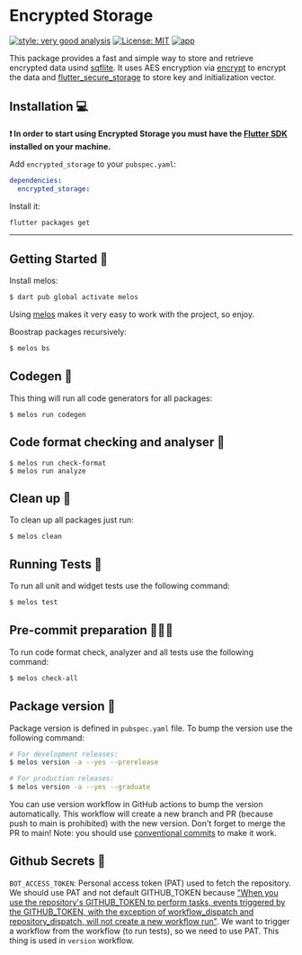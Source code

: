 # Encrypted Storage

[![style: very good analysis][very_good_analysis_badge]][very_good_analysis_link]
[![License: MIT][license_badge]][license_link]
[![app](https://github.com/broxus/encrypted_storage/actions/workflows/main.yaml/badge.svg)](https://github.com/broxus/encrypted_storage/actions/workflows/main.yaml)

This package provides a fast and simple way to store and retrieve encrypted data usind [sqflite][sqflite_link]. It uses AES encryption via [encrypt][encrypt_link] to encrypt the data and [flutter_secure_storage][flutter_secure_storage_link] to store key and initialization vector.

## Installation 💻

**❗ In order to start using Encrypted Storage you must have the [Flutter SDK][flutter_install_link] installed on your machine.**

Add `encrypted_storage` to your `pubspec.yaml`:

```yaml
dependencies:
  encrypted_storage:
```

Install it:

```sh
flutter packages get
```

---

## Getting Started 🚀

Install melos:

```sh
$ dart pub global activate melos
```

Using [melos](https://melos.invertase.dev/) makes it very easy to work with the project, so enjoy.

Boostrap packages recursively:

```sh
$ melos bs
```

## Codegen 🦾

This thing will run all code generators for all packages:

```
$ melos run codegen
```

## Code format checking and analyser 🦠

```
$ melos run check-format
$ melos run analyze
```

## Clean up 🧹

To clean up all packages just run:

```
$ melos clean
```

## Running Tests 🧪

To run all unit and widget tests use the following command:

```sh
$ melos test
```

## Pre-commit preparation 🦠🧪🤏

To run code format check, analyzer and all tests use the following command:

```sh
$ melos check-all
```

## Package version 🔢

Package version is defined in `pubspec.yaml` file. To bump the version use the following command:

```sh
# For development releases:
$ melos version -a --yes --prerelease

# For production releases:
$ melos version -a --yes --graduate
```

You can use version workflow in GitHub actions to bump the version automatically. This workflow will create a new branch and PR (because push to main is prohibited) with the new version. Don't forget to merge the PR to main! Note: you should use [conventional commits](https://www.conventionalcommits.org/en/v1.0.0/) to make it work.

## Github Secrets 🔑

`BOT_ACCESS_TOKEN`: Personal access token (PAT) used to fetch the repository. We should use PAT and not default GITHUB_TOKEN because ["When you use the repository's GITHUB_TOKEN to perform tasks, events triggered by the GITHUB_TOKEN, with the exception of workflow_dispatch and repository_dispatch, will not create a new workflow run"](https://docs.github.com/en/actions/using-workflows/triggering-a-workflow#triggering-a-workflow-from-a-workflow). We want to trigger a workflow from the workflow (to run tests), so we need to use PAT. This thing is used in `version` workflow.

[flutter_install_link]: https://docs.flutter.dev/get-started/install
[license_badge]: https://img.shields.io/badge/license-MIT-blue.svg
[license_link]: https://opensource.org/licenses/MIT
[very_good_analysis_badge]: https://img.shields.io/badge/style-very_good_analysis-B22C89.svg
[very_good_analysis_link]: https://pub.dev/packages/very_good_analysis
[flutter_secure_storage_link]: https://pub.dev/packages/flutter_secure_storage
[sqflite_link]: https://pub.dev/packages/sqflite
[encrypt_link]: https://pub.dev/packages/encrypt

